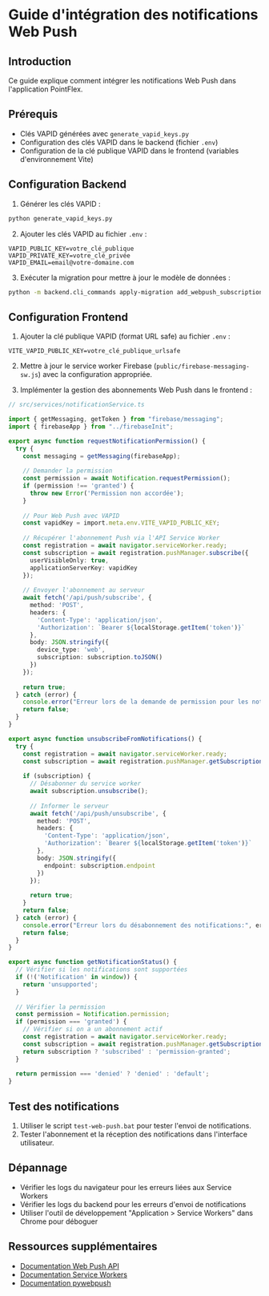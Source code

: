 # Guide d'intégration des notifications Web Push

## Introduction

Ce guide explique comment intégrer les notifications Web Push dans l'application PointFlex.

## Prérequis

- Clés VAPID générées avec `generate_vapid_keys.py`
- Configuration des clés VAPID dans le backend (fichier `.env`)
- Configuration de la clé publique VAPID dans le frontend (variables d'environnement Vite)

## Configuration Backend

1. Générer les clés VAPID :
```bash
python generate_vapid_keys.py
```

2. Ajouter les clés VAPID au fichier `.env` :
```
VAPID_PUBLIC_KEY=votre_clé_publique
VAPID_PRIVATE_KEY=votre_clé_privée
VAPID_EMAIL=email@votre-domaine.com
```

3. Exécuter la migration pour mettre à jour le modèle de données :
```bash
python -m backend.cli_commands apply-migration add_webpush_subscription_fields
```

## Configuration Frontend

1. Ajouter la clé publique VAPID (format URL safe) au fichier `.env` :
```
VITE_VAPID_PUBLIC_KEY=votre_clé_publique_urlsafe
```

2. Mettre à jour le service worker Firebase (`public/firebase-messaging-sw.js`) avec la configuration appropriée.

3. Implémenter la gestion des abonnements Web Push dans le frontend :

```typescript
// src/services/notificationService.ts

import { getMessaging, getToken } from "firebase/messaging";
import { firebaseApp } from "../firebaseInit";

export async function requestNotificationPermission() {
  try {
    const messaging = getMessaging(firebaseApp);
    
    // Demander la permission
    const permission = await Notification.requestPermission();
    if (permission !== 'granted') {
      throw new Error('Permission non accordée');
    }
    
    // Pour Web Push avec VAPID
    const vapidKey = import.meta.env.VITE_VAPID_PUBLIC_KEY;
    
    // Récupérer l'abonnement Push via l'API Service Worker
    const registration = await navigator.serviceWorker.ready;
    const subscription = await registration.pushManager.subscribe({
      userVisibleOnly: true,
      applicationServerKey: vapidKey
    });
    
    // Envoyer l'abonnement au serveur
    await fetch('/api/push/subscribe', {
      method: 'POST',
      headers: {
        'Content-Type': 'application/json',
        'Authorization': `Bearer ${localStorage.getItem('token')}`
      },
      body: JSON.stringify({
        device_type: 'web',
        subscription: subscription.toJSON()
      })
    });
    
    return true;
  } catch (error) {
    console.error("Erreur lors de la demande de permission pour les notifications:", error);
    return false;
  }
}

export async function unsubscribeFromNotifications() {
  try {
    const registration = await navigator.serviceWorker.ready;
    const subscription = await registration.pushManager.getSubscription();
    
    if (subscription) {
      // Désabonner du service worker
      await subscription.unsubscribe();
      
      // Informer le serveur
      await fetch('/api/push/unsubscribe', {
        method: 'POST',
        headers: {
          'Content-Type': 'application/json',
          'Authorization': `Bearer ${localStorage.getItem('token')}`
        },
        body: JSON.stringify({
          endpoint: subscription.endpoint
        })
      });
      
      return true;
    }
    return false;
  } catch (error) {
    console.error("Erreur lors du désabonnement des notifications:", error);
    return false;
  }
}

export async function getNotificationStatus() {
  // Vérifier si les notifications sont supportées
  if (!('Notification' in window)) {
    return 'unsupported';
  }
  
  // Vérifier la permission
  const permission = Notification.permission;
  if (permission === 'granted') {
    // Vérifier si on a un abonnement actif
    const registration = await navigator.serviceWorker.ready;
    const subscription = await registration.pushManager.getSubscription();
    return subscription ? 'subscribed' : 'permission-granted';
  }
  
  return permission === 'denied' ? 'denied' : 'default';
}
```

## Test des notifications

1. Utiliser le script `test-web-push.bat` pour tester l'envoi de notifications.
2. Tester l'abonnement et la réception des notifications dans l'interface utilisateur.

## Dépannage

- Vérifier les logs du navigateur pour les erreurs liées aux Service Workers
- Vérifier les logs du backend pour les erreurs d'envoi de notifications
- Utiliser l'outil de développement "Application > Service Workers" dans Chrome pour déboguer

## Ressources supplémentaires

- [Documentation Web Push API](https://developer.mozilla.org/en-US/docs/Web/API/Push_API)
- [Documentation Service Workers](https://developers.google.com/web/fundamentals/primers/service-workers)
- [Documentation pywebpush](https://github.com/web-push-libs/pywebpush)
